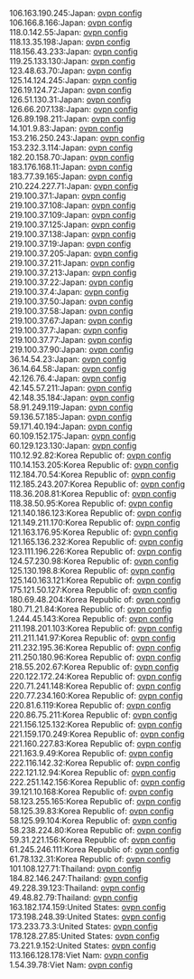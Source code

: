 106.163.190.245:Japan: [ovpn config](vpn/106_163_190_245.ovpn)  
106.166.8.166:Japan: [ovpn config](vpn/106_166_8_166.ovpn)  
118.0.142.55:Japan: [ovpn config](vpn/118_0_142_55.ovpn)  
118.13.35.198:Japan: [ovpn config](vpn/118_13_35_198.ovpn)  
118.156.43.233:Japan: [ovpn config](vpn/118_156_43_233.ovpn)  
119.25.133.130:Japan: [ovpn config](vpn/119_25_133_130.ovpn)  
123.48.63.70:Japan: [ovpn config](vpn/123_48_63_70.ovpn)  
125.14.124.245:Japan: [ovpn config](vpn/125_14_124_245.ovpn)  
126.19.124.72:Japan: [ovpn config](vpn/126_19_124_72.ovpn)  
126.51.130.31:Japan: [ovpn config](vpn/126_51_130_31.ovpn)  
126.66.207.138:Japan: [ovpn config](vpn/126_66_207_138.ovpn)  
126.89.198.211:Japan: [ovpn config](vpn/126_89_198_211.ovpn)  
14.101.9.83:Japan: [ovpn config](vpn/14_101_9_83.ovpn)  
153.216.250.243:Japan: [ovpn config](vpn/153_216_250_243.ovpn)  
153.232.3.114:Japan: [ovpn config](vpn/153_232_3_114.ovpn)  
182.20.158.70:Japan: [ovpn config](vpn/182_20_158_70.ovpn)  
183.176.168.11:Japan: [ovpn config](vpn/183_176_168_11.ovpn)  
183.77.39.165:Japan: [ovpn config](vpn/183_77_39_165.ovpn)  
210.224.227.71:Japan: [ovpn config](vpn/210_224_227_71.ovpn)  
219.100.37.1:Japan: [ovpn config](vpn/219_100_37_1.ovpn)  
219.100.37.108:Japan: [ovpn config](vpn/219_100_37_108.ovpn)  
219.100.37.109:Japan: [ovpn config](vpn/219_100_37_109.ovpn)  
219.100.37.125:Japan: [ovpn config](vpn/219_100_37_125.ovpn)  
219.100.37.138:Japan: [ovpn config](vpn/219_100_37_138.ovpn)  
219.100.37.19:Japan: [ovpn config](vpn/219_100_37_19.ovpn)  
219.100.37.205:Japan: [ovpn config](vpn/219_100_37_205.ovpn)  
219.100.37.211:Japan: [ovpn config](vpn/219_100_37_211.ovpn)  
219.100.37.213:Japan: [ovpn config](vpn/219_100_37_213.ovpn)  
219.100.37.22:Japan: [ovpn config](vpn/219_100_37_22.ovpn)  
219.100.37.4:Japan: [ovpn config](vpn/219_100_37_4.ovpn)  
219.100.37.50:Japan: [ovpn config](vpn/219_100_37_50.ovpn)  
219.100.37.58:Japan: [ovpn config](vpn/219_100_37_58.ovpn)  
219.100.37.67:Japan: [ovpn config](vpn/219_100_37_67.ovpn)  
219.100.37.7:Japan: [ovpn config](vpn/219_100_37_7.ovpn)  
219.100.37.77:Japan: [ovpn config](vpn/219_100_37_77.ovpn)  
219.100.37.90:Japan: [ovpn config](vpn/219_100_37_90.ovpn)  
36.14.54.23:Japan: [ovpn config](vpn/36_14_54_23.ovpn)  
36.14.64.58:Japan: [ovpn config](vpn/36_14_64_58.ovpn)  
42.126.76.4:Japan: [ovpn config](vpn/42_126_76_4.ovpn)  
42.145.57.211:Japan: [ovpn config](vpn/42_145_57_211.ovpn)  
42.148.35.184:Japan: [ovpn config](vpn/42_148_35_184.ovpn)  
58.91.249.119:Japan: [ovpn config](vpn/58_91_249_119.ovpn)  
59.136.57.185:Japan: [ovpn config](vpn/59_136_57_185.ovpn)  
59.171.40.194:Japan: [ovpn config](vpn/59_171_40_194.ovpn)  
60.109.152.175:Japan: [ovpn config](vpn/60_109_152_175.ovpn)  
60.129.123.130:Japan: [ovpn config](vpn/60_129_123_130.ovpn)  
110.12.92.82:Korea Republic of: [ovpn config](vpn/110_12_92_82.ovpn)  
110.14.153.205:Korea Republic of: [ovpn config](vpn/110_14_153_205.ovpn)  
112.184.70.54:Korea Republic of: [ovpn config](vpn/112_184_70_54.ovpn)  
112.185.243.207:Korea Republic of: [ovpn config](vpn/112_185_243_207.ovpn)  
118.36.208.81:Korea Republic of: [ovpn config](vpn/118_36_208_81.ovpn)  
118.38.50.95:Korea Republic of: [ovpn config](vpn/118_38_50_95.ovpn)  
121.140.186.123:Korea Republic of: [ovpn config](vpn/121_140_186_123.ovpn)  
121.149.211.170:Korea Republic of: [ovpn config](vpn/121_149_211_170.ovpn)  
121.163.176.95:Korea Republic of: [ovpn config](vpn/121_163_176_95.ovpn)  
121.165.136.232:Korea Republic of: [ovpn config](vpn/121_165_136_232.ovpn)  
123.111.196.226:Korea Republic of: [ovpn config](vpn/123_111_196_226.ovpn)  
124.57.230.98:Korea Republic of: [ovpn config](vpn/124_57_230_98.ovpn)  
125.130.198.8:Korea Republic of: [ovpn config](vpn/125_130_198_8.ovpn)  
125.140.163.121:Korea Republic of: [ovpn config](vpn/125_140_163_121.ovpn)  
175.121.50.127:Korea Republic of: [ovpn config](vpn/175_121_50_127.ovpn)  
180.69.48.204:Korea Republic of: [ovpn config](vpn/180_69_48_204.ovpn)  
180.71.21.84:Korea Republic of: [ovpn config](vpn/180_71_21_84.ovpn)  
1.244.45.143:Korea Republic of: [ovpn config](vpn/1_244_45_143.ovpn)  
211.198.201.103:Korea Republic of: [ovpn config](vpn/211_198_201_103.ovpn)  
211.211.141.97:Korea Republic of: [ovpn config](vpn/211_211_141_97.ovpn)  
211.232.195.36:Korea Republic of: [ovpn config](vpn/211_232_195_36.ovpn)  
211.250.180.96:Korea Republic of: [ovpn config](vpn/211_250_180_96.ovpn)  
218.55.202.67:Korea Republic of: [ovpn config](vpn/218_55_202_67.ovpn)  
220.122.172.24:Korea Republic of: [ovpn config](vpn/220_122_172_24.ovpn)  
220.71.241.148:Korea Republic of: [ovpn config](vpn/220_71_241_148.ovpn)  
220.77.234.160:Korea Republic of: [ovpn config](vpn/220_77_234_160.ovpn)  
220.81.6.119:Korea Republic of: [ovpn config](vpn/220_81_6_119.ovpn)  
220.86.75.211:Korea Republic of: [ovpn config](vpn/220_86_75_211.ovpn)  
221.156.125.132:Korea Republic of: [ovpn config](vpn/221_156_125_132.ovpn)  
221.159.170.249:Korea Republic of: [ovpn config](vpn/221_159_170_249.ovpn)  
221.160.227.83:Korea Republic of: [ovpn config](vpn/221_160_227_83.ovpn)  
221.163.9.49:Korea Republic of: [ovpn config](vpn/221_163_9_49.ovpn)  
222.116.142.32:Korea Republic of: [ovpn config](vpn/222_116_142_32.ovpn)  
222.121.12.94:Korea Republic of: [ovpn config](vpn/222_121_12_94.ovpn)  
222.251.142.156:Korea Republic of: [ovpn config](vpn/222_251_142_156.ovpn)  
39.121.10.168:Korea Republic of: [ovpn config](vpn/39_121_10_168.ovpn)  
58.123.255.165:Korea Republic of: [ovpn config](vpn/58_123_255_165.ovpn)  
58.125.39.83:Korea Republic of: [ovpn config](vpn/58_125_39_83.ovpn)  
58.125.99.104:Korea Republic of: [ovpn config](vpn/58_125_99_104.ovpn)  
58.238.224.80:Korea Republic of: [ovpn config](vpn/58_238_224_80.ovpn)  
59.31.221.156:Korea Republic of: [ovpn config](vpn/59_31_221_156.ovpn)  
61.245.246.111:Korea Republic of: [ovpn config](vpn/61_245_246_111.ovpn)  
61.78.132.31:Korea Republic of: [ovpn config](vpn/61_78_132_31.ovpn)  
101.108.127.71:Thailand: [ovpn config](vpn/101_108_127_71.ovpn)  
184.82.146.247:Thailand: [ovpn config](vpn/184_82_146_247.ovpn)  
49.228.39.123:Thailand: [ovpn config](vpn/49_228_39_123.ovpn)  
49.48.82.79:Thailand: [ovpn config](vpn/49_48_82_79.ovpn)  
163.182.174.159:United States: [ovpn config](vpn/163_182_174_159.ovpn)  
173.198.248.39:United States: [ovpn config](vpn/173_198_248_39.ovpn)  
173.233.73.3:United States: [ovpn config](vpn/173_233_73_3.ovpn)  
178.128.27.85:United States: [ovpn config](vpn/178_128_27_85.ovpn)  
73.221.9.152:United States: [ovpn config](vpn/73_221_9_152.ovpn)  
113.166.128.178:Viet Nam: [ovpn config](vpn/113_166_128_178.ovpn)  
1.54.39.78:Viet Nam: [ovpn config](vpn/1_54_39_78.ovpn)  
